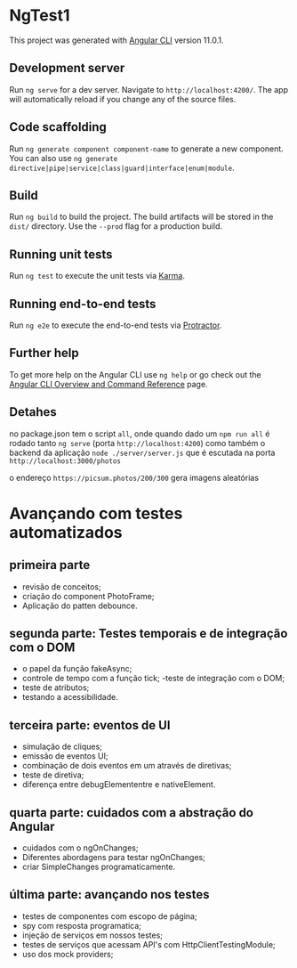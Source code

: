 # NgTest1

This project was generated with [Angular CLI](https://github.com/angular/angular-cli) version 11.0.1.

## Development server

Run `ng serve` for a dev server. Navigate to `http://localhost:4200/`. The app will automatically reload if you change any of the source files.

## Code scaffolding

Run `ng generate component component-name` to generate a new component. You can also use `ng generate directive|pipe|service|class|guard|interface|enum|module`.

## Build

Run `ng build` to build the project. The build artifacts will be stored in the `dist/` directory. Use the `--prod` flag for a production build.

## Running unit tests

Run `ng test` to execute the unit tests via [Karma](https://karma-runner.github.io).

## Running end-to-end tests

Run `ng e2e` to execute the end-to-end tests via [Protractor](http://www.protractortest.org/).

## Further help

To get more help on the Angular CLI use `ng help` or go check out the [Angular CLI Overview and Command Reference](https://angular.io/cli) page.

## Detahes

no package.json tem o script `all`, onde quando dado um `npm run all` é rodado tanto `ng serve` (porta `http://localhost:4200`) como também o backend da aplicação `node ./server/server.js` que é escutada na porta `http://localhost:3000/photos`

o endereço `https://picsum.photos/200/300` gera imagens aleatórias

# Avançando com testes automatizados

## primeira parte

- revisão de conceitos;
- criação do component PhotoFrame;
- Aplicação do patten debounce.

## segunda parte: Testes temporais e de integração com o DOM

- o papel da função fakeAsync;
- controle de tempo com a função tick;
-teste de integração com o DOM;
- teste de atributos;
- testando a acessibilidade.

## terceira parte: eventos de UI

- simulação de cliques;
- emissão de eventos UI;
- combinação de dois eventos em um através de diretivas;
- teste de diretiva;
- diferença entre debugElemententre e nativeElement.

## quarta parte: cuidados com a abstração do Angular

- cuidados com o ngOnChanges;
- Diferentes abordagens para testar ngOnChanges;
- criar SimpleChanges programaticamente.

## última parte: avançando nos testes

- testes de componentes com escopo de página;
- spy com resposta programatica;
- injeção de serviços em nossos testes;
- testes de serviços que acessam API's com HttpClientTestingModule;
- uso dos mock providers;
